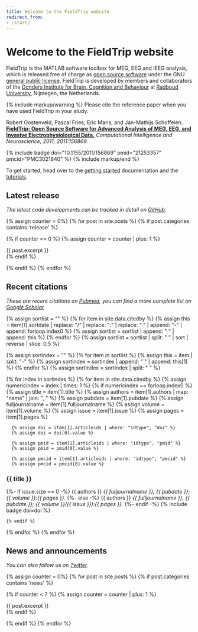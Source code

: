 ```yaml
---
title: Welcome to the FieldTrip website
redirect_from:
- /start/
---
```


# Welcome to the FieldTrip website

FieldTrip is the MATLAB software toolbox for MEG, EEG and iEEG analysis, which is released free of charge as [open source software](http://en.wikipedia.org/wiki/Open_source) under the GNU [general public license](http://www.gnu.org/copyleft/gpl.html). FieldTrip is developed by members and collaborators of the [Donders Institute for Brain, Cognition and Behaviour](https://www.ru.nl/donders/) at [Radboud University](https://www.ru.nl), Nijmegen, the Netherlands.

{% include markup/warning %}
Please cite the reference paper when you have used FieldTrip in your study.

Robert Oostenveld, Pascal Fries, Eric Maris, and Jan-Mathijs Schoffelen. **[FieldTrip: Open Source Software for Advanced Analysis of MEG, EEG, and Invasive Electrophysiological Data.](https://doi.org/10.1155/2011/156869)** _Computational Intelligence and Neuroscience, 2011; 2011:156869._

{% include badge doi="10.1155/2011/156869" pmid="21253357" pmcid="PMC3021840" %}
{% include markup/end %}

To get started, head over to the [getting started](/getting_started) documentation and the [tutorials](/tutorial).

<section id="sec-news" markdown="1">

## Latest release

_The latest code developments can be tracked in detail on [GitHub](/development/git)._

{% assign counter = 0%}
{% for post in site.posts %}
{% if post.categories contains 'release' %}

{% if counter == 0 %}
{% assign counter = counter | plus: 1 %}
<div class="post-excerpt" markdown="1">
{{ post.excerpt }}
</div>
{% endif %}

{% endif %}
{% endfor %}

</section>

<section id="sec-news" markdown="1">

## Recent citations

_These are recent citations on [Pubmed](https://pubmed.ncbi.nlm.nih.gov/21253357), you can find a more complete list on [Google Scholar](https://scholar.google.com/scholar?cites=3328911510682538425&scisbd=1)._


{% assign sortlist = "" %}
{% for item in site.data.citedby %}
{% assign this = item[1].sortdate | replace: "/" | replace: ":" | replace: " " | append: "-" | append: forloop.index0 %}
{% assign sortlist = sortlist | append: " " | append: this %}
{% endfor %}
{% assign sortlist = sortlist | split: " " | sort | reverse | slice: 0,5 %}

{% assign sortindex = "" %}
{% for item in sortlist %}
{% assign this = item | split: "-" %}
{% assign sortindex = sortindex | append: " " | append: this[1] %}
{% endfor %}
{% assign sortindex = sortindex | split: " " %}

<div class="post-excerpt" markdown="1">

{% for index in sortindex %}
  {% for item in site.data.citedby %}
    {% assign numericindex = index | times: 1 %}
    {% if numericindex == forloop.index0 %}
      {% assign title = item[1].title %}
      {% assign authors = item[1].authors | map: "name"  | join: ", " %}
      {% assign pubdate = item[1].pubdate %}
      {% assign fulljournalname = item[1].fulljournalname %}
      {% assign volume = item[1].volume %}
      {% assign issue = item[1].issue %}
      {% assign pages = item[1].pages %}

      {% assign doi = item[1].articleids | where: "idtype", "doi" %}
      {% assign doi = doi[0].value %}

      {% assign pmid = item[1].articleids | where: "idtype", "pmid" %}
      {% assign pmid = pmid[0].value %}

      {% assign pmcid = item[1].articleids | where: "idtype", "pmcid" %}
      {% assign pmcid = pmcid[0].value %}
  
<h3>{{ title }}</h3>

{%- if issue.size == 0 -%}
{{ authors }} <em>{{ fulljournalname }}, {{ pubdate }}; {{ volume }}:{{ pages }}.</em>
{%- else -%}
{{ authors }} <em>{{ fulljournalname }}, {{ pubdate }}; {{ volume }}({{ issue }}):{{ pages }}.</em>
{%- endif -%}
{% include badge doi=doi %}

    {% endif %}
  {% endfor %}
{% endfor %}

</div>

<section id="sec-news" markdown="1">

## News and announcements

_You can also follow us on [Twitter](http://twitter.com/fieldtriptoolbx)._

{% assign counter = 0%}
{% for post in site.posts %}
{% if post.categories contains 'news' %}

{% if counter < 7 %}
{% assign counter = counter | plus: 1 %}
<div class="post-excerpt" markdown="1">
{{ post.excerpt }}
</div>
{% endif %}

{% endif %}
{% endfor %}

</section>
